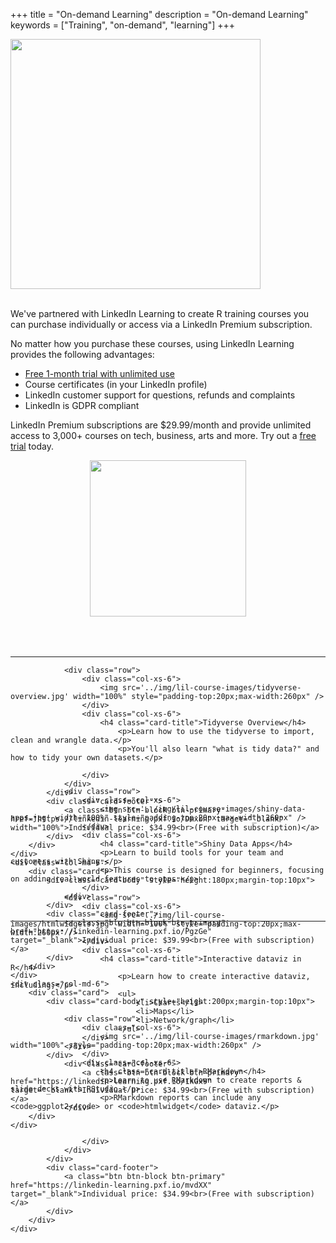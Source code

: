 +++
title = "On-demand Learning"
description = "On-demand Learning"
keywords = ["Training", "on-demand", "learning"]
+++

<!--html_preserve-->

<div class="container">

<div class="row">
    
<div class="col-md-8">

<img src="../img/linked-learning-with-lynda_logo.png" width="400px"></img>
<br>
<br>
<p>We've partnered with LinkedIn Learning to create R training courses you can purchase individually or access via a LinkedIn Premium subscription.</p>

<p>No matter how you purchase these courses, using LinkedIn Learning provides the following advantages:</p>

<ul>
    <li><a href="//linkedin-learning.pxf.io/c/1792297/621145/8005">Free 1-month trial with unlimited use</a></li>
    <li>Course certificates (in your LinkedIn profile)</li>
    <li>LinkedIn customer support for questions, refunds and complaints</li>
    <li>LinkedIn is GDPR compliant</li>
</ul>

<p>LinkedIn Premium subscriptions are $29.99/month and provide unlimited access to 3,000+ courses on tech, business, arts and more. Try out a <a href="//linkedin-learning.pxf.io/c/1792297/621145/8005">free trial</a> today.</p>

    
</div>

<div class="col-md-4 hidden-xs hidden-sm">
<div class="first-page-title" style="height:300px!important;">
<div class="card-body v-center">
<center>
<a href="//linkedin-learning.pxf.io/c/1792297/621145/8005"><img src="//a.impactradius-go.com/display-ad/8005-621145" border="0" alt="" width="250" height="250"/></a><img height="0" width="0" src="//linkedin-learning.pxf.io/i/1792297/621145/8005" style="position:absolute;visibility:hidden;" border="0" />
</center>
</div>
</div>
</div>

</div>

<hr>



<div class="row">
    <div class="col-md-6">
        <div class="card">
            <div class="card-body" style="height:180px;margin-top:10px">

                <div class="row">
                    <div class="col-xs-6">
                        <img src='../img/lil-course-images/tidyverse-overview.jpg' width="100%" style="padding-top:20px;max-width:260px" />
                    </div>
                    <div class="col-xs-6">
                        <h4 class="card-title">Tidyverse Overview</h4>
                            <p>Learn how to use the tidyverse to import, clean and wrangle data.</p>
                            <p>You'll also learn "what is tidy data?" and how to tidy your own datasets.</p>

                    </div>
                </div>
            </div>
            <div class="card-footer"">
                <a class="btn btn-block btn-primary" href="https://linkedin-learning.pxf.io/Dmxbn" target="_blank" width="100%">Individual price: $34.99<br>(Free with subscription)</a>
            </div>
        </div>
    </div>
    <div class="col-md-6">
        <div class="card">
            <div class="card-body" style="height:180px;margin-top:10px">

                <div class="row">
                    <div class="col-xs-6">
                        <img src='../img/lil-course-images/htmlwidgets.jpg' width="100%" style="padding-top:20px;max-width:260px" />
                    </div>
                    <div class="col-xs-6">
                        <h4 class="card-title">Interactive dataviz in R</h4>
                            <p>Learn how to create interactive dataviz, including;</p>
                            <ul>
                                <li>Charts</li>
                                <li>Maps</li>
                                <li>Network/graph</li>
                            </ul>
                    </div>
                </div>
            </div>
                <div class="card-footer">
                    <a class="btn btn-block btn-primary" href="https://linkedin-learning.pxf.io/1kGx9" target="_blank">Individual price: $34.99<br>(Free with subscription)</a>
                </div>
        </div>
    </div>


</div>


<div class="row">
    <div class="col-md-6">
        <div class="card">
            <div class="card-body" style="height:200px;margin-top:10px">

                <div class="row">
                    <div class="col-xs-6">
                        <img src='../img/lil-course-images/shiny-data-apps.jpg' width="100%" style="padding-top:20px;max-width:260px" />
                    </div>
                    <div class="col-xs-6">
                        <h4 class="card-title">Shiny Data Apps</h4>
                        <p>Learn to build tools for your team and customers with Shiny.</p>
                        <p>This course is designed for beginners, focusing on adding real-world features to apps.</p>
                    </div>
                </div>
            </div>
            <div class="card-footer">
                <a class="btn btn-block btn-primary" href="https://linkedin-learning.pxf.io/PgzGe" target="_blank">Individual price: $39.99<br>(Free with subscription)</a>
            </div>
        </div>
    </div>
    <div class="col-md-6">
        <div class="card">
            <div class="card-body" style="height:200px;margin-top:10px">

                <div class="row">
                    <div class="col-xs-6">
                        <img src='../img/lil-course-images/rmarkdown.jpg' width="100%" style="padding-top:20px;max-width:260px" />
                    </div>
                    <div class="col-xs-6">
                        <h4 class="card-title">RMarkdown</h4>
                        <p>Learn to use RMarkdown to create reports & slide decks with RStudio.</p>
                        <p>RMarkdown reports can include any <code>ggplot2</code> or <code>htmlwidget</code> dataviz.</p>



                    </div>
                </div>
            </div>
            <div class="card-footer">
                <a class="btn btn-block btn-primary" href="https://linkedin-learning.pxf.io/mvdXX" target="_blank">Individual price: $34.99<br>(Free with subscription)</a>
            </div>
        </div>
    </div>


</div>

<hr>

<div class="card">
<div class="cognito">
<script src="https://services.cognitoforms.com/s/dZrJgQxXa0uqFJAh2H3uyQ"></script>
<script>Cognito.load("forms", { id: "1" });</script>
</div>
</div>

</div>

<!--/html_preserve-->

